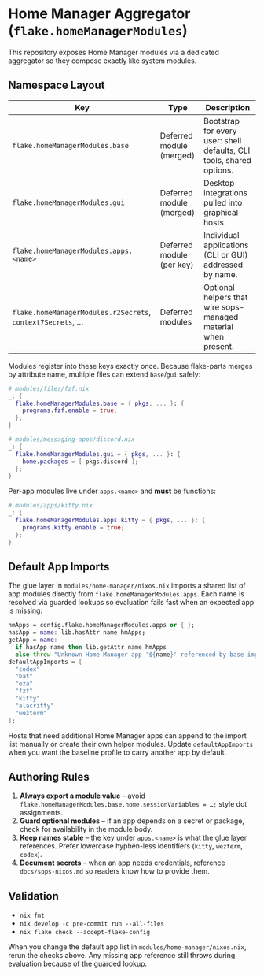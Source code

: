 # Home Manager Aggregator (`flake.homeManagerModules`)

This repository exposes Home Manager modules via a dedicated aggregator so they compose exactly like system modules.

## Namespace Layout

| Key                                                        | Type                      | Description                                                          |
| ---------------------------------------------------------- | ------------------------- | -------------------------------------------------------------------- |
| `flake.homeManagerModules.base`                            | Deferred module (merged)  | Bootstrap for every user: shell defaults, CLI tools, shared options. |
| `flake.homeManagerModules.gui`                             | Deferred module (merged)  | Desktop integrations pulled into graphical hosts.                    |
| `flake.homeManagerModules.apps.<name>`                     | Deferred module (per key) | Individual applications (CLI or GUI) addressed by name.              |
| `flake.homeManagerModules.r2Secrets`, `context7Secrets`, … | Deferred modules          | Optional helpers that wire sops-managed material when present.       |

Modules register into these keys exactly once. Because flake-parts merges by attribute name, multiple files can extend `base`/`gui` safely:

```nix
# modules/files/fzf.nix
_: {
  flake.homeManagerModules.base = { pkgs, ... }: {
    programs.fzf.enable = true;
  };
}

# modules/messaging-apps/discord.nix
_: {
  flake.homeManagerModules.gui = { pkgs, ... }: {
    home.packages = [ pkgs.discord ];
  };
}
```

Per-app modules live under `apps.<name>` and **must** be functions:

```nix
# modules/apps/kitty.nix
_: {
  flake.homeManagerModules.apps.kitty = { pkgs, ... }: {
    programs.kitty.enable = true;
  };
}
```

## Default App Imports

The glue layer in `modules/home-manager/nixos.nix` imports a shared list of app modules directly from `flake.homeManagerModules.apps`. Each name is resolved via guarded lookups so evaluation fails fast when an expected app is missing:

```nix
hmApps = config.flake.homeManagerModules.apps or { };
hasApp = name: lib.hasAttr name hmApps;
getApp = name:
  if hasApp name then lib.getAttr name hmApps
  else throw "Unknown Home Manager app '${name}' referenced by base imports";
defaultAppImports = [
  "codex"
  "bat"
  "eza"
  "fzf"
  "kitty"
  "alacritty"
  "wezterm"
];
```

Hosts that need additional Home Manager apps can append to the import list manually or create their own helper modules. Update `defaultAppImports` when you want the baseline profile to carry another app by default.

## Authoring Rules

1. **Always export a module value** – avoid `flake.homeManagerModules.base.home.sessionVariables = …;` style dot assignments.
2. **Guard optional modules** – if an app depends on a secret or package, check for availability in the module body.
3. **Keep names stable** – the key under `apps.<name>` is what the glue layer references. Prefer lowercase hyphen-less identifiers (`kitty`, `wezterm`, `codex`).
4. **Document secrets** – when an app needs credentials, reference `docs/sops-nixos.md` so readers know how to provide them.

## Validation

- `nix fmt`
- `nix develop -c pre-commit run --all-files`
- `nix flake check --accept-flake-config`

When you change the default app list in `modules/home-manager/nixos.nix`, rerun the checks above. Any missing app reference still throws during evaluation because of the guarded lookup.
